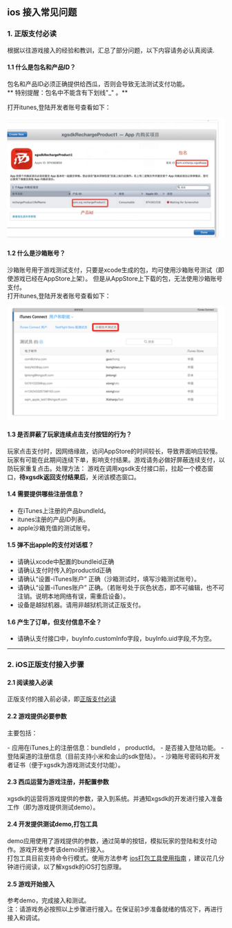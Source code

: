 ## ios 接入常见问题
<a id="category0" s></a>
### 1. 正版支付必读




根据以往游戏接入的经验和教训，汇总了部分问题，以下内容请务必认真阅读.

#### 1.1 什么是包名和产品ID？
包名和产品ID必须正确提供给西瓜，否则会导致无法测试支付功能。  
**  特别提醒：包名中不能含有下划线"_" 。**  

打开itunes,登陆开发者账号查看如下：

<img src="../section2/img/iap1.jpg"/>

#### 1.2 什么是沙箱账号？

沙箱账号用于游戏测试支付，只要是xcode生成的包，均可使用沙箱账号测试（即使游戏已经在AppStore上架）。
但是从AppStore上下载的包，无法使用沙箱账号支付。  
打开itunes,登陆开发者账号查看如下：

<img src="../section2/img/iap2.jpg"/>

#### 1.3 是否屏蔽了玩家连续点击支付按钮的行为？
玩家点击支付时，因网络缘故，访问AppStore的时间较长，导致界面响应较慢。玩家有可能在此期间连续下单，影响支付结果。游戏请务必做好屏蔽连续支付，以防玩家重复点击。处理方法：
游戏在调用xgsdk支付接口前，拉起一个模态窗口，**待xgsdk返回支付结果后**，关闭该模态窗口。

#### 1.4 需要提供哪些注册信息？
- 在iTunes上注册的产品bundleId。
- itunes注册的产品ID列表。
- apple沙箱充值的测试账号。

#### 1.5 弹不出apple的支付对话框？
- 请确认xcode中配置的bundleid正确
- 请确认支付时传入的productId正确
- 请确认“设置-iTunes账户” 正确（沙箱测试时，填写沙箱测试账号）。
- 请确认“设置-iTunes账户” 正确。（若账号处于灰色状态，即不可编辑，也不可注销。说明本地网络有误，需重启设备）。
- 设备是越狱机器。请用非越狱机测试正版支付。


#### 1.6 产生了订单，但支付信息不全？
- 请确认支付接口中，buyInfo.customInfo字段，buyInfo.uid字段,不为空。

---

### 2. iOS正版支付接入步骤


<div id="category" style="display:none"></div>


#### 2.1 阅读接入必读  

正版支付的接入前必读，即<a href="#category0">正版支付必读</a>


#### 2.2 游戏提供必要参数

<p>主要包括：</p>
- 应用在iTunes上的注册信息：bundleId ， productId。
- 是否接入登陆功能。
- 登陆渠道的注册信息（目前支持小米和金山的sdk登陆）。
- 沙箱账号密码和开发者证书（便于xgsdk为游戏测试支付功能）。


#### 2.3 西瓜运营为游戏注册，并配置参数
xgsdk的运营将游戏提供的参数，录入到系统。并通知xgsdk的开发进行接入准备工作（即为游戏提供测试demo）。

#### 2.4 开发提供测试demo,打包工具
demo应用使用了游戏提供的参数，通过简单的按钮，模拟玩家的登陆和支付动作。游戏开发参考该demo进行接入。<br>
打包工具目前支持命令行模式。使用方法参考 <a href="../section1/sepcification.html#packageios" target="_blank">ios打包工具使用指南</a> ，建议花几分钟进行阅读，以了解xgsdk的iOS打包原理。

#### 2.5 游戏开始接入
参考demo，完成接入和测试。  
注：请游戏务必按照以上步骤进行接入。在保证前3步准备就绪的情况下，再进行接入和调试。
